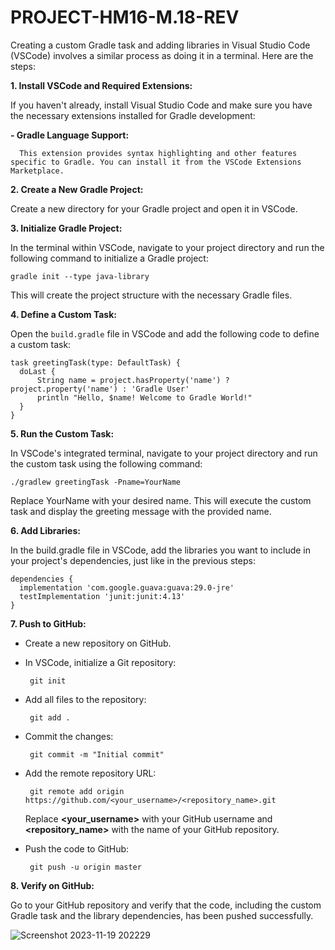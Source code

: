 # PROJECT-HM16-M.18-REV
Creating a custom Gradle task and adding libraries in Visual Studio Code (VSCode) involves a similar process as doing it in a terminal. 
Here are the steps:

**1. Install VSCode and Required Extensions:**
  
  If you haven't already, install Visual Studio Code and make sure you have the necessary extensions installed for Gradle development:

**-   Gradle Language Support:**
      
      This extension provides syntax highlighting and other features specific to Gradle. You can install it from the VSCode Extensions Marketplace.


**2. Create a New Gradle Project:**
  
  Create a new directory for your Gradle project and open it in VSCode.


**3. Initialize Gradle Project:**
  
  In the terminal within VSCode, navigate to your project directory and run the following command to initialize a Gradle project:
    
    gradle init --type java-library
  
  This will create the project structure with the necessary Gradle files.

**4. Define a Custom Task:**
  
  Open the `build.gradle` file in VSCode and add the following code to define a custom task:
    
    task greetingTask(type: DefaultTask) {
      doLast {
          String name = project.hasProperty('name') ? project.property('name') : 'Gradle User'
          println "Hello, $name! Welcome to Gradle World!"
      }
    }

**5. Run the Custom Task:**

  In VSCode's integrated terminal, navigate to your project directory and run the custom task using the following command:
  
    ./gradlew greetingTask -Pname=YourName

  Replace YourName with your desired name. This will execute the custom task and display the greeting message with the provided name.

**6. Add Libraries:**

  In the build.gradle file in VSCode, add the libraries you want to include in your project's dependencies, just like in the previous steps:

	dependencies {
      implementation 'com.google.guava:guava:29.0-jre'
      testImplementation 'junit:junit:4.13'
	}

**7. Push to GitHub:**

  - Create a new repository on GitHub.

  - In VSCode, initialize a Git repository:
    
    	 git init

	
  - Add all files to the repository:

     	 git add .

  - Commit the changes:

   		 git commit -m "Initial commit"

  - Add the remote repository URL:
    
   		 git remote add origin https://github.com/<your_username>/<repository_name>.git

    Replace **<your_username>** with your GitHub username and **<repository_name>** with the name of your GitHub repository.

  - Push the code to GitHub:

   		 git push -u origin master

**8. Verify on GitHub:**
	
Go to your GitHub repository and verify that the code, including the custom Gradle task and the library dependencies, has been pushed successfully.

![Screenshot 2023-11-19 202229](https://github.com/blueonsky29/HW.16-M.18/assets/101382822/c15b9346-306f-4555-a51b-76bf68e7bc96)

